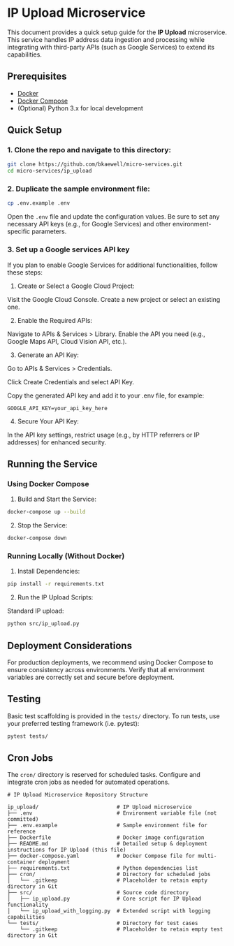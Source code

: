 # IP Upload Microservice

This document provides a quick setup guide for the **IP Upload** microservice. This service handles IP address data ingestion and processing while integrating with third-party APIs (such as Google Services) to extend its capabilities.

## Prerequisites

- [Docker](https://docs.docker.com/get-docker/)
- [Docker Compose](https://docs.docker.com/compose/install/)
- (Optional) Python 3.x for local development

## Quick Setup

### 1. Clone the repo and navigate to this directory:
```bash
git clone https://github.com/bkaewell/micro-services.git
cd micro-services/ip_upload
```

### 2. Duplicate the sample environment file:
```bash
cp .env.example .env
```

Open the `.env` file and update the configuration values. Be sure to set any necessary API keys (e.g., for Google Services) and other environment-specific parameters.

### 3. Set up a Google services API key

If you plan to enable Google Services for additional functionalities, follow these steps:

1. Create or Select a Google Cloud Project:

Visit the Google Cloud Console.
Create a new project or select an existing one.

2. Enable the Required APIs:

Navigate to APIs & Services > Library.
Enable the API you need (e.g., Google Maps API, Cloud Vision API, etc.).

3. Generate an API Key:

Go to APIs & Services > Credentials.

Click Create Credentials and select API Key.

Copy the generated API key and add it to your .env file, for example:

```dotenv
GOOGLE_API_KEY=your_api_key_here
```

4. Secure Your API Key:

In the API key settings, restrict usage (e.g., by HTTP referrers or IP addresses) for enhanced security.

## Running the Service
### Using Docker Compose
1. Build and Start the Service:

```bash
docker-compose up --build
```

2. Stop the Service:

```bash
docker-compose down
```

### Running Locally (Without Docker)
1. Install Dependencies:

```bash
pip install -r requirements.txt
```

2. Run the IP Upload Scripts:

Standard IP upload:

```bash
python src/ip_upload.py
```

## Deployment Considerations
For production deployments, we recommend using Docker Compose to ensure consistency across environments. Verify that all environment variables are correctly set and secure before deployment.

## Testing
Basic test scaffolding is provided in the `tests/` directory. To run tests, use your preferred testing framework (i.e. pytest):

```bash
pytest tests/
```

## Cron Jobs
The `cron/` directory is reserved for scheduled tasks. Configure and integrate cron jobs as needed for automated operations.



```
# IP Upload Microservice Repository Structure

ip_upload/                         # IP Upload microservice
├── .env                           # Environment variable file (not committed)
├── .env.example                   # Sample environment file for reference
├── Dockerfile                     # Docker image configuration
├── README.md                      # Detailed setup & deployment instructions for IP Upload (this file)
├── docker-compose.yaml            # Docker Compose file for multi-container deployment
├── requirements.txt               # Python dependencies list
├── cron/                          # Directory for scheduled jobs
│   └── .gitkeep                   # Placeholder to retain empty directory in Git
├── src/                           # Source code directory
│   ├── ip_upload.py               # Core script for IP Upload functionality
│   └── ip_upload_with_logging.py  # Extended script with logging capabilities
└── tests/                         # Directory for test cases
    └── .gitkeep                   # Placeholder to retain empty test directory in Git
```
